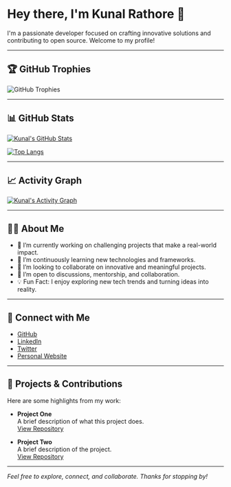 # Hey there, I'm Kunal Rathore 👋

I'm a passionate developer focused on crafting innovative solutions and contributing to open source. Welcome to my profile!

---

## 🏆 GitHub Trophies

<!-- Trophy card showing your achievements -->
![GitHub Trophies](https://github-profile-trophy.vercel.app/?username=Kunal-Rathore&column=6&margin-w=5&margin-h=5)

---

## 📊 GitHub Stats

<!-- Dynamic card displaying your overall GitHub stats -->
[![Kunal's GitHub Stats](https://github-readme-stats.vercel.app/api?username=Kunal-Rathore&show_icons=true&theme=radical)](https://github.com/Kunal-Rathore)

<!-- Card for your top languages -->
[![Top Langs](https://github-readme-stats.vercel.app/api/top-langs/?username=Kunal-Rathore&layout=compact&theme=radical)](https://github.com/Kunal-Rathore)

---

## 📈 Activity Graph

<!-- Visual representation of your GitHub contributions -->
[![Kunal's Activity Graph](https://github-readme-activity-graph.cyclic.app/graph?username=Kunal-Rathore&theme=dracula)](https://github.com/ashutosh00710/github-readme-activity-graph)

---

## 👨‍💻 About Me

- 🔭 I’m currently working on challenging projects that make a real-world impact.
- 🌱 I’m continuously learning new technologies and frameworks.
- 👯 I’m looking to collaborate on innovative and meaningful projects.
- 🤝 I’m open to discussions, mentorship, and collaboration.
- 💡 Fun Fact: I enjoy exploring new tech trends and turning ideas into reality.

---

## 🔗 Connect with Me

- [GitHub](https://github.com/Kunal-Rathore)
- [LinkedIn](https://www.linkedin.com/in/your-linkedin)  <!-- Replace with your LinkedIn URL -->
- [Twitter](https://twitter.com/your-twitter)         <!-- Replace with your Twitter URL -->
- [Personal Website](https://your-website.com)         <!-- Replace with your website -->

---

## 📂 Projects & Contributions

Here are some highlights from my work:

- **Project One**  
  A brief description of what this project does.  
  [View Repository](https://github.com/Kunal-Rathore/project-one)

- **Project Two**  
  A brief description of the project.  
  [View Repository](https://github.com/Kunal-Rathore/project-two)

<!-- Add more projects as needed -->

---

*Feel free to explore, connect, and collaborate. Thanks for stopping by!*
